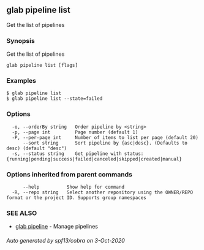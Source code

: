 ## glab pipeline list

Get the list of pipelines

### Synopsis

Get the list of pipelines

```
glab pipeline list [flags]
```

### Examples

```
$ glab pipeline list
$ glab pipeline list --state=failed

```

### Options

```
  -o, --orderBy string   Order pipeline by <string>
  -p, --page int         Page number (default 1)
  -P, --per-page int     Number of items to list per page (default 20)
      --sort string      Sort pipeline by {asc|desc}. (Defaults to desc) (default "desc")
  -s, --status string    Get pipeline with status: {running|pending|success|failed|canceled|skipped|created|manual}
```

### Options inherited from parent commands

```
      --help          Show help for command
  -R, --repo string   Select another repository using the OWNER/REPO format or the project ID. Supports group namespaces
```

### SEE ALSO

* [glab pipeline](glab_pipeline.md)	 - Manage pipelines

###### Auto generated by spf13/cobra on 3-Oct-2020

